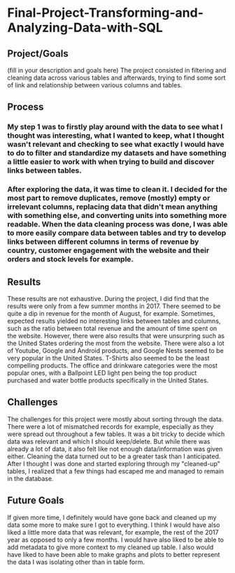 # Final-Project-Transforming-and-Analyzing-Data-with-SQL

## Project/Goals
(fill in your description and goals here)
The project consisted in filtering and cleaning data across various tables and afterwards, trying to find some sort of link and relationship between various columns and tables. 

## Process
### My step 1 was to firstly play around with the data to see what I thought was interesting, what I wanted to keep, what I thought wasn't relevant and checking to see what exactly I would have to do to filter and standardize my datasets and have something a little easier to work with when trying to build and discover links between tables.
### After exploring the data, it was time to clean it. I decided for the most part to remove duplicates, remove (mostly) empty or irrelevant columns, replacing data that didn't mean anything with something else, and converting units into something more readable. When the data cleaning process was done, I was able to more easily compare data between tables and try to develop links between different columns in terms of revenue by country, customer engagement with the website and their orders and stock levels for example.

## Results
These results are not exhaustive. During the project, I did find that the results were only from a few summer months in 2017. There seemed to be quite a dip in revenue for the month of August, for example. Sometimes, expected results yielded no interesting links between tables and columns, such as the ratio between total revenue and the amount of time spent on the website. However, there were also results that were unsurpring such as the United States ordering the most from the website. There were also a lot of Youtube, Google and Android products, and Google Nests seemed to be very popular in the United States. T-Shirts also seemed to be the least compelling products. The office and drinkware categories were the most popular ones, with a Ballpoint LED light pen being the top product purchased and water bottle products specifically in the United States.

## Challenges 
The challenges for this project were mostly about sorting through the data. There were a lot of mismatched records for example, especially as they were spread out throughout a few tables. It was a bit tricky to decide which data was relevant and which I should keep/delete. But while there was already a lot of data, it also felt like not enough data/information was given either. Cleaning the data turned out to be a greater task than I anticipated. After I thought I was done and started exploring through my "cleaned-up" tables, I realized that a few things had escaped me and managed to remain in the database.

## Future Goals
If given more time, I definitely would have gone back and cleaned up my data some more to make sure I got to everything. I think I would have also liked a little more data that was relevant, for example, the rest of the 2017 year as opposed to only a few months. I would have also liked to be able to add metadata to give more context to my cleaned up table. I also would have liked to have been able to make graphs and plots to better represent the data I was isolating other than in table form.
